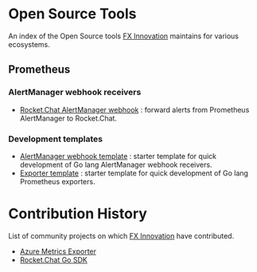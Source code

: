 # Open Source Tools

An index of the Open Source tools [FX Innovation](https://github.com/FXinnovation/) maintains for various ecosystems.

## Prometheus

### AlertManager webhook receivers
- [Rocket.Chat AlertManager webhook](https://github.com/FXinnovation/alertmanager-webhook-rocketchat) : forward alerts from Prometheus AlertManager to Rocket.Chat.

### Development templates
- [AlertManager webhook template](https://github.com/FXinnovation/alertmanager-webhook-template) : starter template for quick development of Go lang AlertManager webhook receivers.
- [Exporter template](https://github.com/FXinnovation/exporter-template) : starter template for quick development of Go lang Prometheus exporters.

# Contribution History

List of community projects on which [FX Innovation](https://github.com/FXinnovation/) have contributed.

- [Azure Metrics Exporter](https://github.com/RobustPerception/azure_metrics_exporter)
- [Rocket.Chat Go SDK](https://github.com/RocketChat/Rocket.Chat.Go.SDK)
